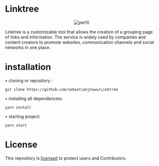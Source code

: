 # Linktree

<p align="center">
<a><img alt="perfil" src="https://raw.githubusercontent.com/sebastianjnuwu/sebastianjnuwu/main/imagens/dazai.png"
</a>
</p>

Linktree is a customizable tool that allows the creation of a grouping page of links and information. The service is widely used by companies and content creators to promote websites, communication channels and social networks in one place.

# installation 

• cloning or repository :
```
git clone https://github.com/sebastianjnuwu/Linktree
```
• installing all dependencies:
```
yarn install
```
• starting project:
```
yarn start
```

# License

This repository is [licensed](https://www.apache.org/licenses/LICENSE-2.0) to protect users and Contributors.
